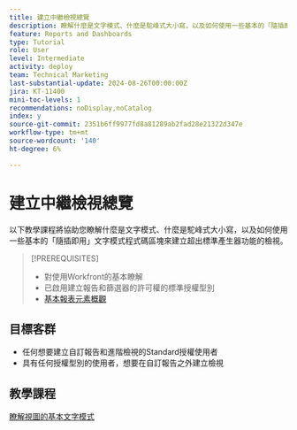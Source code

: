```yaml
---
title: 建立中繼檢視總覽
description: 瞭解什麼是文字模式、什麼是駝峰式大小寫，以及如何使用一些基本的「隨插即用」文字模式程式碼區塊來建立超出標準產生器功能的檢視。
feature: Reports and Dashboards
type: Tutorial
role: User
level: Intermediate
activity: deploy
team: Technical Marketing
last-substantial-update: 2024-08-26T00:00:00Z
jira: KT-11400
mini-toc-levels: 1
recommendations: noDisplay,noCatalog
index: y
source-git-commit: 2351b6ff9977fd8a81289ab2fad28e21322d347e
workflow-type: tm+mt
source-wordcount: '140'
ht-degree: 6%

---
```



# 建立中繼檢視總覽

以下教學課程將協助您瞭解什麼是文字模式、什麼是駝峰式大小寫，以及如何使用一些基本的「隨插即用」文字模式程式碼區塊來建立超出標準產生器功能的檢視。

>[!PREREQUISITES]
>
>* 對使用Workfront的基本瞭解
>* 已啟用建立報告和篩選器的許可權的標準授權型別
>* [基本報表元素概觀](https://experienceleague.adobe.com/?recommended=Workfront-U-1-2022.1.reporting)

## 目標客群

* 任何想要建立自訂報告和進階檢視的Standard授權使用者
* 具有任何授權型別的使用者，想要在自訂報告之外建立檢視


## 教學課程

[瞭解視圖的基本文字模式](basic-text-mode-for-views.md)


